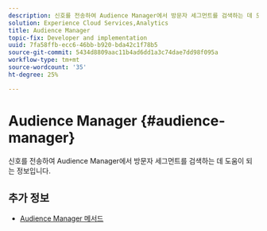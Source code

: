 ```yaml
---
description: 신호를 전송하여 Audience Manager에서 방문자 세그먼트를 검색하는 데 도움이 되는 정보입니다.
solution: Experience Cloud Services,Analytics
title: Audience Manager
topic-fix: Developer and implementation
uuid: 7fa58ffb-ecc6-46bb-b920-bda42c1f78b5
source-git-commit: 5434d8809aac11b4ad6dd1a3c74dae7dd98f095a
workflow-type: tm+mt
source-wordcount: '35'
ht-degree: 25%

---
```



# Audience Manager {#audience-manager}

신호를 전송하여 Audience Manager에서 방문자 세그먼트를 검색하는 데 도움이 되는 정보입니다.

## 추가 정보

+ [Audience Manager 메서드](/help/universal-windows/audiencemgmt/audience-manager-methods.md)